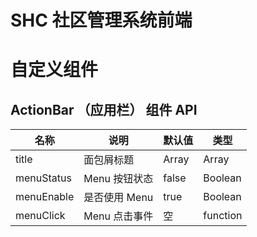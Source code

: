 # SHC 社区管理系统前端

# 自定义组件
## ActionBar （应用栏） 组件 API

|  名称   | 说明  | 默认值 | 类型 |
|  ----  | ----  | ---- | ---- |
| title  | 面包屑标题 | Array | Array |
| menuStatus  | Menu 按钮状态 | false | Boolean |
| menuEnable  | 是否使用 Menu | true | Boolean |
| menuClick  | Menu 点击事件 | 空 | function |